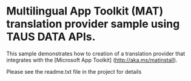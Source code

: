 # Multilingual App Toolkit (**MAT**) translation provider sample using TAUS DATA APIs.

This sample demonstrates how to creation of a translation provider that integrates with the [Microsoft App Toolkit] (http://aka.ms/matinstall).  

Please see the readme.txt file in the project for details
